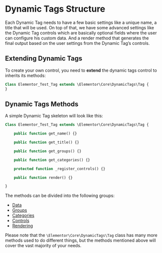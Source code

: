 # Dynamic Tags Structure

Each Dynamic Tag needs to have a few basic settings like a unique name, a title that will be used. On top of that, we have some advanced settings like the Dynamic Tag controls which are basically optional fields where the user can configure his custom data. And a render method that generates the final output based on the user settings from the Dynamic Tag’s controls.

## Extending Dynamic Tags

To create your own control, you need to **extend** the dynamic tags control to inherits its methods:

```php
Class Elementor_Test_Tag extends \Elementor\Core\DynamicTags\Tag {
}
```

## Dynamic Tags Methods

A simple Dynamic Tag skeleton will look like this:

```php
Class Elementor_Test_Tag extends \Elementor\Core\DynamicTags\Tag {

	public function get_name() {}

	public function get_title() {}

	public function get_groups() {}

	public function get_categories() {}

	protected function _register_controls() {}

	public function render() {}

}
```

The methods can be divided into the following groups:

* [Data](./dynamic-tags-data)
* [Groups](./dynamic-tags-groups)
* [Categories](./dynamic-tags-categories)
* [Controls](./dynamic-tags-controls)
* [Rendering](./dynamic-tags-rendering)

Please note that the `\Elementor\Core\DynamicTags\Tag` class has many more methods used to do different things, but the methods mentioned above will cover the vast majority of your needs.
